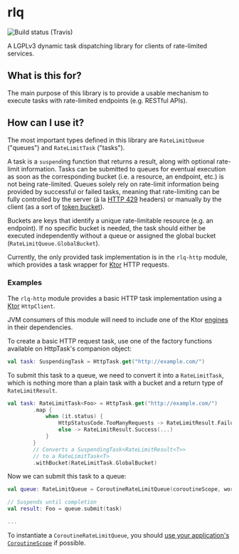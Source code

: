 # rlq

![Build status (Travis)](https://travis-ci.org/friiday/nala-rlq.svg?branch=master)

A LGPLv3 dynamic task dispatching library for clients of rate-limited services.

## What is this for?

The main purpose of this library is to provide a usable mechanism to execute tasks with rate-limited endpoints
(e.g. RESTful APIs).

## How can I use it?

The most important types defined in this library are `RateLimitQueue` ("queues") and `RateLimitTask` ("tasks").

A task is a `suspend`ing function that returns a result, along with optional rate-limit information.
Tasks can be submitted to queues for eventual execution as soon as the corresponding bucket
(i.e. a resource, an endpoint, etc.) is not being rate-limited. Queues solely rely on rate-limit information being
provided by successful or failed tasks, meaning that rate-limiting can be fully controlled by the server
(à la [HTTP 429][mozilla-429] headers) or manually by the client (as a sort of [token bucket][wikipedia-tokenbucket]).

Buckets are keys that identify a unique rate-limitable resource (e.g. an endpoint). If no specific bucket is needed,
the task should either be executed independently without a queue or assigned the global bucket
(`RateLimitQueue.GlobalBucket`).

Currently, the only provided task implementation is in the `rlq-http` module, which provides a task wrapper for
[Ktor][github-ktor] HTTP requests.

### Examples

The `rlq-http` module provides a basic HTTP task implementation using a [Ktor][github-ktor] `HttpClient`.

JVM consumers of this module will need to include one of the Ktor [engines][ktor-engines] in their dependencies.

To create a basic HTTP request task, use one of the factory functions available on HttpTask's companion object:

```kotlin
val task: SuspendingTask = HttpTask.get("http://example.com/")
```

To submit this task to a queue, we need to convert it into a `RateLimitTask`, which is nothing more than a plain task
with a bucket and a return type of `RateLimitResult`.

```kotlin
val task: RateLimitTask<Foo> = HttpTask.get("http://example.com/")
        .map {
            when (it.status) {
                HttpStatusCode.TooManyRequests -> RateLimitResult.Failure.RateLimited(...)
                else -> RateLimitResult.Success(...)
            }
        }
        // Converts a SuspendingTask<RateLimitResult<T>>
        // to a RateLimitTask<T>
        .withBucket(RateLimitTask.GlobalBucket)
```

Now we can submit this task to a queue:

```kotlin
val queue: RateLimitQueue = CoroutineRateLimitQueue(coroutineScope, workers = 8)

// Suspends until completion
val result: Foo = queue.submit(task)

...
```

To instantiate a `CoroutineRateLimitQueue`, you should [use your application's `CoroutineScope`][elizarov-globalscope]
if possible.

[mozilla-429]: https://developer.mozilla.org/en-US/docs/Web/HTTP/Status/429
[wikipedia-tokenbucket]: https://en.wikipedia.org/wiki/Token_bucket
[github-ktor]: https://github.com/ktorio/ktor
[ktor-engines]: https://ktor.io/clients/http-client/engines.html#jvm
[elizarov-globalscope]: https://medium.com/@elizarov/the-reason-to-avoid-globalscope-835337445abc

